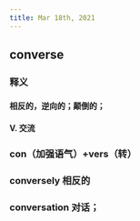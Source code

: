 ```yaml
---
title: Mar 18th, 2021
---
```


## converse
### 释义
#### 相反的，逆向的；颠倒的；
#### V. 交流
### con（加强语气）+vers（转）
### conversely 相反的
### conversation 对话；
